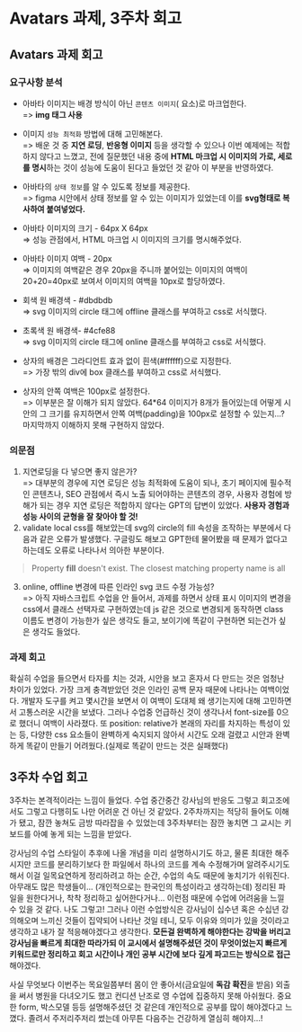 # Avatars 과제, 3주차 회고

## Avatars 과제 회고

### 요구사항 분석

- 아바타 이미지는 배경 방식이 아닌 `콘텐츠 이미지`(<img> 요소)로 마크업한다.  
=> **img 태그 사용**  

- 이미지 `성능 최적화` 방법에 대해 고민해본다.  
=> 배운 것 중 **지연 로딩**, **반응형 이미지** 등을 생각할 수 있으나 이번 예제에는 적합하지 않다고 느꼈고, 전에 질문했던 내용 중에 **HTML 마크업 시 이미지의 가로, 세로를 명시**하는 것이 성능에 도움이 된다고 들었던 것 같아 이 부분을 반영하였다.  

- 아바타의 `상태 정보`를 알 수 있도록 정보를 제공한다.  
=> figma 시안에서 상태 정보를 알 수 있는 이미지가 있었는데 이를 **svg형태로 복사하여 붙여넣었다.**  

- 아바타 이미지의 크기 - 64px X 64px  
=> 성능 관점에서, HTML 마크업 시 이미지의 크기를 명시해주었다.

- 아바타 이미지 여백 - 20px  
=> 이미지의 여백같은 경우 20px을 주니까 붙어있는 이미지의 여백이 20+20=40px로 보여서 이미지의 여백을 10px로 할당하였다.  

- 회색 원 배경색 - #dbdbdb  
=> svg 이미지의 circle 태그에 offline 클래스를 부여하고 css로 서식했다.  

- 초록색 원 배경색- #4cfe88  
=> svg 이미지의 circle 태그에 online 클래스를 부여하고 css로 서식했다.  

- 상자의 배경은 그라디언트 효과 없이 흰색(#ffffff)으로 지정한다.  
=> 가장 밖의 div에 box 클래스를 부여하고 css로 서식했다.

- 상자의 안쪽 여백은 100px로 설정한다.  
=> 이부분은 잘 이해가 되지 않았다. 64*64 이미지가 8개가 들어있는데 어떻게 시안의 그 크기를 유지하면서 안쪽 여백(padding)을 100px로 설정할 수 있는지...? 마지막까지 이해하지 못해 구현하지 않았다.

### 의문점

1. 지연로딩을 다 넣으면 좋지 않은가?  
=> 대부분의 경우에 지연 로딩은 성능 최적화에 도움이 되나, 초기 페이지에 필수적인 콘텐츠나, SEO 관점에서 즉시 노출 되어야하는 콘텐츠의 경우, 사용자 경험에 방해가 되는 경우 지연 로딩은 적합하지 않다는 GPT의 답변이 있었다. **사용자 경험과 성능 사이의 균형을 잘 찾아야 할 것!**
2. validate local css를 해보았는데 svg의 circle의 fill 속성을 조작하는 부분에서 다음과 같은 오류가 발생했다. 구글링도 해보고 GPT한테 물어봤을 때 문제가 없다고 하는데도 오류로 나타나서 의아한 부분이다.
> Property **fill** doesn't exist. The closest matching property name is all
3. online, offline 변경에 따른 인라인 svg 코드 수정 가능성?  
=> 아직 자바스크립트 수업을 안 들어서, 과제를 하면서 상태 표시 이미지의 변경을 css에서 클래스 선택자로 구현하였는데 js 같은 것으로 변경되게 동작하면 class 이름도 변경이 가능한가 싶은 생각도 들고, 보이기에 똑같이 구현하면 되는건가 싶은 생각도 들었다.

### 과제 회고

확실히 수업을 들으면서 타자를 치는 것과, 시안을 보고 혼자서 다 만드는 것은 엄청난 차이가 있었다. 가장 크게 충격받았던 것은 인라인 공백 문자 때문에 나타나는 여백이었다. 개발자 도구를 켜고 몇시간을 보면서 이 여백이 도대체 왜 생기는지에 대해 고민하면서 고통스러운 시간을 보냈다. 그러나 수업중 언급하신 것이 생각나서 font-size를 0으로 했더니 여백이 사라졌다. 또 position: relative가 본래의 자리를 차지하는 특성이 있는 등, 다양한 css 요소들이 완벽하게 숙지되지 않아서 시간도 오래 걸렸고 시안과 완벽하게 똑같이 만들기 어려웠다.(실제로 똑같이 만드는 것은 실패했다)

## 3주차 수업 회고

3주차는 본격적이라는 느낌이 들었다. 수업 중간중간 강사님의 반응도 그렇고 회고조에서도 그렇고 다행히도 나만 어려운 건 아닌 것 같았다. 2주차까지는 적당히 들어도 이해가 됐고, 잠깐 놓쳐도 금방 따라잡을 수 있었는데 3주차부터는 잠깐 놓치면 그 교시는 키보드를 아예 놓게 되는 느낌을 받았다.

강사님의 수업 스타일이 추후에 나올 개념을 미리 설명하시기도 하고, 물론 최대한 해주시지만 코드를 분리하기보다 한 파일에서 하나의 코드를 계속 수정해가며 알려주시기도 해서 이걸 일목요연하게 정리하려고 하는 순간, 수업의 속도 때문에 놓치기가 쉬워진다. 아무래도 많은 학생들이... (개인적으로는 한국인의 특성이라고 생각하는데) 정리된 파일을 원한다거나, 착착 정리하고 싶어한다거나... 이런점 때문에 수업에 어려움을 느낄 수 있을 것 같다. 나도 그렇고! 그러나 이런 수업방식은 강사님이 십수년 혹은 수십년 강의해오며 느끼신 것들이 집약되어 나타난 것일 테니, 모두 이유와 의미가 있을 것이라고 생각하고 내가 잘 적응해야겠다고 생각한다. **모든걸 완벽하게 해야한다는 강박을 버리고 강사님을 빠르게 최대한 따라가되 이 교시에서 설명해주셨던 것이 무엇이었는지 빠르게 키워드로만 정리하고 회고 시간이나 개인 공부 시간에 보다 깊게 파고드는 방식으로 접근**해야겠다.

사실 무엇보다 이번주는 목요일쯤부터 몸이 안 좋아서(금요일에 **독감 확진**을 받음) 외출을 써서 병원을 다녀오기도 했고 컨디션 난조로 영 수업에 집중하지 못해 아쉬웠다. 중요한 form, 박스모델 등등 설명해주셨던 것 같은데 개인적으로 공부를 많이 해야겠다고 느꼈다. 졸려서 주저리주저리 썼는데 아무튼 다음주는 건강하게 열심히 해야지...!
